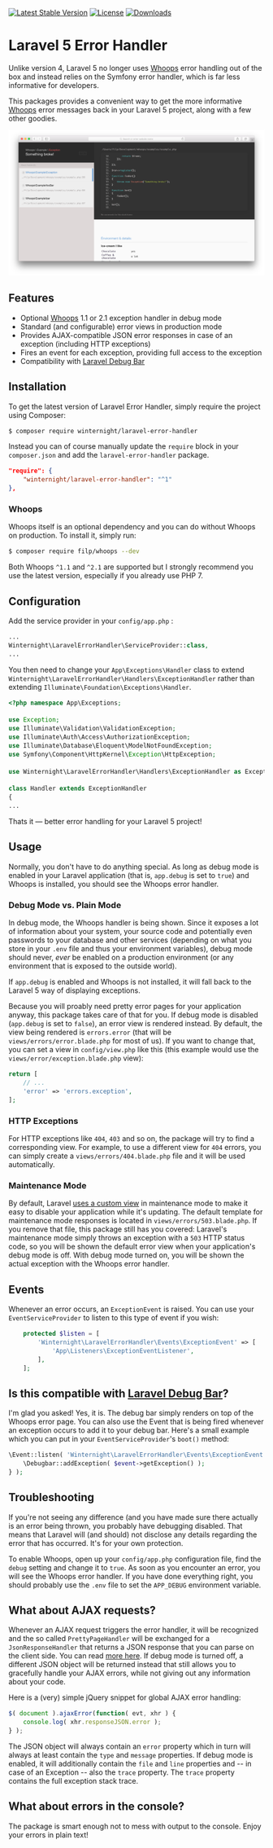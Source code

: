 [![Latest Stable Version](https://img.shields.io/packagist/v/winternight/laravel-error-handler.svg?style=flat-square)](https://packagist.org/packages/winternight/laravel-error-handler) [![License](https://img.shields.io/dub/l/vibe-d.svg?style=flat-square)](license.md) [![Downloads](https://img.shields.io/packagist/dt/winternight/laravel-error-handler.svg?style=flat-square)](https://packagist.org/packages/winternight/laravel-error-handler)

# Laravel 5 Error Handler

Unlike version 4, Laravel 5 no longer uses [Whoops](https://github.com/filp/whoops "filp/whoops") error handling out of
the box and instead relies on the Symfony error handler, which is far less
informative for developers.

This packages provides a convenient way to get the more informative [Whoops](https://github.com/filp/whoops "filp/whoops") 
error messages back in your Laravel 5 project, along with a few other goodies.

![Exception](screenshot.png "The Whoops Error Handler in Action!" )

## Features

* Optional [Whoops](https://github.com/filp/whoops "filp/whoops") 1.1 or 2.1 exception handler in debug mode
* Standard (and configurable) error views in production mode
* Provides AJAX-compatible JSON error responses in case of an exception (including HTTP exceptions)
* Fires an event for each exception, providing full access to the exception
* Compatibility with [Laravel Debug Bar](https://github.com/barryvdh/laravel-debugbar "barryvdh/laravel-debugbar")

## Installation

To get the latest version of Laravel Error Handler, simply require the project using Composer:

```bash
$ composer require winternight/laravel-error-handler
```

Instead you can of course manually update the `require` block in your `composer.json` and add the `laravel-error-handler` package.

```json
"require": {
    "winternight/laravel-error-handler": "^1"
},
```

### Whoops

Whoops itself is an optional dependency and you can do without Whoops on production. To install it, simply run:

```bash
$ composer require filp/whoops --dev
```

Both Whoops `^1.1` and `^2.1` are supported but I strongly recommend you use the latest version, especially if you already use PHP 7.

## Configuration 

Add the service provider in your `config/app.php` :

```php
...
Winternight\LaravelErrorHandler\ServiceProvider::class,
...
```

You then need to change your `App\Exceptions\Handler` class to extend `Winternight\LaravelErrorHandler\Handlers\ExceptionHandler` rather than extending `Illuminate\Foundation\Exceptions\Handler`.

```php
<?php namespace App\Exceptions;

use Exception;
use Illuminate\Validation\ValidationException;
use Illuminate\Auth\Access\AuthorizationException;
use Illuminate\Database\Eloquent\ModelNotFoundException;
use Symfony\Component\HttpKernel\Exception\HttpException;

use Winternight\LaravelErrorHandler\Handlers\ExceptionHandler as ExceptionHandler;

class Handler extends ExceptionHandler
{
...
```

Thats it — better error handling for your Laravel 5 project!

## Usage

Normally, you don't have to do anything special. As long as debug mode is enabled in your Laravel application (that is, 
`app.debug` is set to `true`) and Whoops is installed, you should see the Whoops error handler.

### Debug Mode vs. Plain Mode

In debug mode, the Whoops handler is being shown. Since it exposes a lot of information about your system, your source 
code and potentially even passwords to your database and other services (depending on what you store in your `.env` file
and thus your environment variables), debug mode should never, *ever* be enabled on a production environment (or any 
environment that is exposed to the outside world).

If `app.debug` is enabled and Whoops is not installed, it will fall back to the Laravel 5 way of displaying exceptions.

Because you will proably need pretty error pages for your application anyway, this package takes care of that for you. 
If debug mode is disabled (`app.debug` is set to `false`), an error view is rendered instead. By default, the view being
rendered is `errors.error` (that will be `views/errors/error.blade.php` for most of us). If you want to change that, you 
can set a view in `config/view.php` like this (this example would use the `views/error/exception.blade.php` view):

```php
return [
    // ...
    'error' => 'errors.exception',
];
```

### HTTP Exceptions

For HTTP exceptions like `404`, `403` and so on, the package will try to find a corresponding view. For example, to use 
a different view for `404` errors, you can simply create a `views/errors/404.blade.php` file and it will be used 
automatically.

### Maintenance Mode

By default, Laravel [uses a custom view](https://laravel.com/docs/5.2/configuration#maintenance-mode) in maintenance mode
to make it easy to disable your application while it's updating. The default template for maintenance mode responses is 
located in `views/errors/503.blade.php`. If you remove that file, this package still has you covered: Laravel's 
maintenance mode simply throws an exception with a `503` HTTP status code, so you will be shown the default error view 
when your application's debug mode is off. With debug mode turned on, you will be shown the actual exception with the 
Whoops error handler.

## Events

Whenever an error occurs, an `ExceptionEvent` is raised. You can use your `EventServiceProvider` to listen to this type
of event if you wish:


```php
    protected $listen = [
        'Winternight\LaravelErrorHandler\Events\ExceptionEvent' => [
            'App\Listeners\ExceptionEventListener',
        ],
    ];
```

## Is this compatible with [Laravel Debug Bar](https://github.com/barryvdh/laravel-debugbar "barryvdh/laravel-debugbar")?

I'm glad you asked! Yes, it is. The debug bar simply renders on top of the Whoops error page. You can also use the Event
that is being fired whenever an exception occurs to add it to your debug bar. Here's a small example which you can put
in your `EventServiceProvider`'s `boot()` method:

```php
\Event::listen( 'Winternight\LaravelErrorHandler\Events\ExceptionEvent', function ( $event ) {
    \Debugbar::addException( $event->getException() );
} );
```

## Troubleshooting

If you're not seeing any difference (and you have made sure there actually is an error being thrown, you probably have 
debugging disabled. That means that Laravel will (and should) not disclose any details regarding the error that has 
occurred. It's for your own protection.

To enable Whoops, open up your `config/app.php` configuration file, find the `debug` setting and change it to `true`. As
soon as you encounter an error, you will see the Whoops error handler. If you have done everything right, you should
probably use the `.env` file to set the `APP_DEBUG` environment variable.

## What about AJAX requests?

Whenever an AJAX request triggers the error handler, it will be recognized and the so called `PrettyPageHandler` will be
exchanged for a `JsonResponseHandler` that returns a JSON response that you can parse on the client side. You can read 
[more here](https://github.com/filp/whoops/blob/master/docs/API%20Documentation.md#-whoopshandlerjsonresponsehandler).
If debug mode is turned off, a different JSON object will be returned instead that still allows you to gracefully handle
your AJAX errors, while not giving out any information about your code.

Here is a (very) simple jQuery snippet for global AJAX error handling:

```js
$( document ).ajaxError(function( evt, xhr ) {
    console.log( xhr.responseJSON.error );
} );
```

The JSON object will always contain an `error` property which in turn will always at least contain the `type` and `message`
properties. If debug mode is enabled, it will additionally contain the `file` and `line` properties and -- in case of an 
Exception -- also the `trace` property. The `trace` property contains the full exception stack trace.

## What about errors in the console?

The package is smart enough not to mess with output to the console. Enjoy your errors in plain text!
